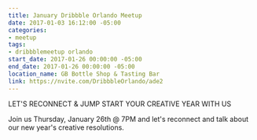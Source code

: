 ```yaml
---
title: January Dribbble Orlando Meetup
date: 2017-01-03 16:12:00 -05:00
categories:
- meetup
tags:
- dribbblemeetup orlando
start_date: 2017-01-26 00:00:00 -05:00
end_date: 2017-01-26 00:00:00 -05:00
location_name: GB Bottle Shop & Tasting Bar
link: https://nvite.com/DribbbleOrlando/ade2
---
```


LET'S RECONNECT & JUMP START YOUR CREATIVE YEAR WITH US

Join us Thursday, January 26th @ 7PM and let's reconnect and talk about our new year's creative resolutions.